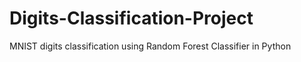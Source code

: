 # Digits-Classification-Project
MNIST digits classification using Random Forest Classifier in Python
